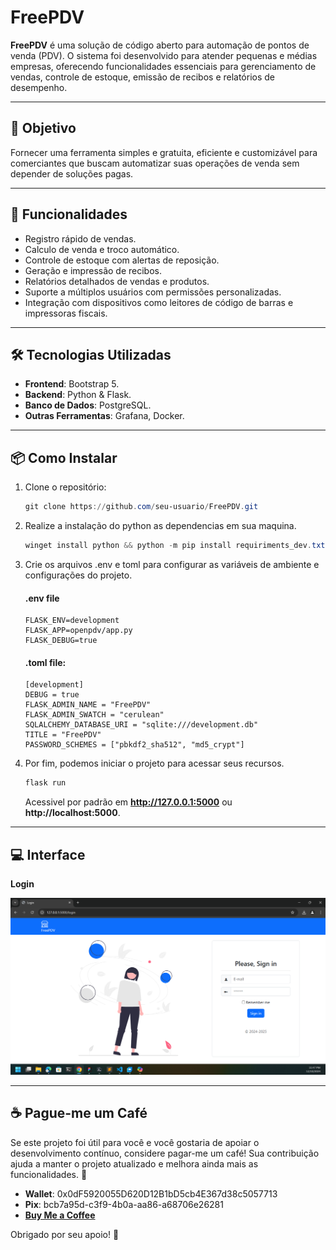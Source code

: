 # FreePDV

**FreePDV** é uma solução de código aberto para automação de pontos de venda (PDV). O sistema foi desenvolvido para atender pequenas e médias empresas, oferecendo funcionalidades essenciais para gerenciamento de vendas, controle de estoque, emissão de recibos e relatórios de desempenho.

---

## 🎯 **Objetivo**
Fornecer uma ferramenta simples e gratuita, eficiente e customizável para comerciantes que buscam automatizar suas operações de venda sem depender de soluções pagas.

---

## 🚀 **Funcionalidades**
- Registro rápido de vendas.
- Calculo de venda e troco automático.
- Controle de estoque com alertas de reposição.
- Geração e impressão de recibos.
- Relatórios detalhados de vendas e produtos.
- Suporte a múltiplos usuários com permissões personalizadas.
- Integração com dispositivos como leitores de código de barras e impressoras fiscais.

---

## 🛠️ **Tecnologias Utilizadas**
- **Frontend**: Bootstrap 5.
- **Backend**: Python & Flask.
- **Banco de Dados**: PostgreSQL.
- **Outras Ferramentas**: Grafana, Docker.

---

## 📦 **Como Instalar**
1. Clone o repositório:
    ```powershell
    git clone https://github.com/seu-usuario/FreePDV.git
    ```
2. Realize a instalação do python as dependencias em sua maquina.
    ```powershell
    winget install python && python -m pip install requiriments_dev.txt
    ```
3. Crie os arquivos .env e toml para configurar as variáveis de ambiente e configurações do projeto.
    #### .env file
    ```text
    FLASK_ENV=development 
    FLASK_APP=openpdv/app.py
    FLASK_DEBUG=true
    ```

    #### .toml file:
    ```text
    [development]
    DEBUG = true
    FLASK_ADMIN_NAME = "FreePDV"
    FLASK_ADMIN_SWATCH = "cerulean"
    SQLALCHEMY_DATABASE_URI = "sqlite:///development.db"
    TITLE = "FreePDV"
    PASSWORD_SCHEMES = ["pbkdf2_sha512", "md5_crypt"]
    ```
4. Por fim, podemos iniciar o projeto para acessar seus recursos.
    ```powershell
    flask run
    ```

    Acessivel por padrão em **http://127.0.0.1:5000** ou **http://localhost:5000**.

---
## 💻 **Interface**
**Login**

![Texto Alternativo](Screenshots/login_screen.png)

---
## ☕ **Pague-me um Café**
Se este projeto foi útil para você e você gostaria de apoiar o desenvolvimento contínuo, considere pagar-me um café! Sua contribuição ajuda a manter o projeto atualizado e melhora ainda mais as funcionalidades. 🥳
- **Wallet**: 0x0dF5920055D620D12B1bD5cb4E367d38c5057713
- **Pix**: bcb7a95d-c3f9-4b0a-aa86-a68706e26281
- [**Buy Me a Coffee**](https://www.buymeacoffee.com/resu94xsrc)

Obrigado por seu apoio! 💖
